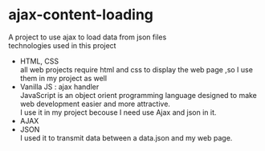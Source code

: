 # ajax-content-loading
A project to use ajax to load data from json files  
  technologies used in this project  
* HTML, CSS  
  all web projects require html and css to display the web page ,so I use them in my project  as well  
* Vanilla JS : ajax handler  
  JavaScript is an object orient programming language designed to make web development easier and more attractive.  
  I use it in my project becouse I need use Ajax and json in it.  
* AJAX  
* JSON  
  I  used it to transmit data between a data.json and my web page.  
